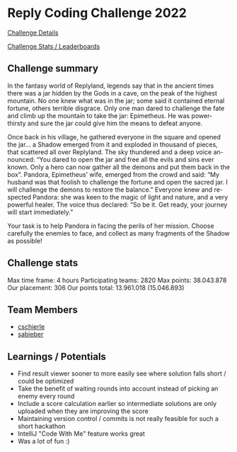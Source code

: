 # Reply Coding Challenge 2022

[Challenge Details](https://challenges.reply.com/tamtamy/challenge/code-challenge-2022/detail)

[Challenge Stats / Leaderboards](https://challenges.reply.com/tamtamy/challenge/code-challenge-2022/stats)

## Challenge summary

In the fantasy world of Replyland, legends say that in the ancient times there was a jar hidden by the Gods in a cave, on the peak of the highest mountain. No one knew what was in the jar; some said it contained eternal fortune, others terrible disgrace. Only one man dared to challenge the fate and climb up the mountain to take the jar: Epimetheus. He was power-thirsty and sure the jar could give him the means to defeat anyone.

Once back in his village, he gathered everyone in the square and opened the jar... a Shadow emerged from it and exploded in thousand of pieces, that scattered all over Replyland. The sky thundered and a deep voice an- nounced: “You dared to open the jar and free all the evils and sins ever known. Only a hero can now gather all the demons and put them back in the box”. Pandora, Epimetheus’ wife, emerged from the crowd and said: “My husband was that foolish to challenge the fortune and open the sacred jar. I will challenge the demons to restore the balance.” Everyone knew and re- spected Pandora: she was keen to the magic of light and nature, and a very powerful healer. The voice thus declared: “So be it. Get ready, your journey will start immediately.”

Your task is to help Pandora in facing the perils of her mission. Choose carefully the enemies to face, and collect as many fragments of the Shadow as possible!

## Challenge stats

Max time frame: 4 hours
Participating teams: 2820
Max points: 38.043.878
Our placement: 306
Our points total: 13.961.018 (15.046.893)

## Team Members

- [cschierle](https://github.com/cschierle)
- [sabieber](https://github.com/sabieber)

## Learnings / Potentials

- Find result viewer sooner to more easily see where solution falls short / could be optimized
- Take the benefit of waiting rounds into account instead of picking an enemy every round
- Include a score calculation earlier so intermediate solutions are only uploaded when they are improving the score
- Maintaining version control / commits is not really feasible for such a short hackathon
- IntelliJ "Code With Me" feature works great
- Was a lot of fun :)